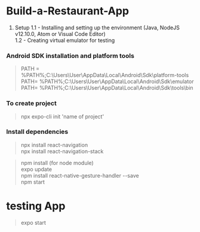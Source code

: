 # Build-a-Restaurant-App #


1. Setup
	1.1 - Installing and setting up the environment (Java, NodeJS v12.10.0, Atom or Visual Code Editor) <br>
	1.2 - Creating virtual emulator for testing <br>
 

### Android SDK installation and platform tools
> PATH = %PATH%;C:\Users\User\AppData\Local\Android\Sdk\platform-tools <br>
> PATH= %PATH%;C:\Users\User\AppData\Local\Android\Sdk\emulator <br>
> PATH= %PATH%;C:\Users\User\AppData\Local\Android\Sdk\tools\bin <br>

### To create project
> npx expo-cli init 'name of project' <br>

### Install dependencies
> npx install react-navigation <br>
> npx install react-navigation-stack <br>

> npm install (for node module) <br>
> expo update <br>
> npm install react-native-gesture-handler --save <br>
> npm start <br>

# testing App #

> expo start
